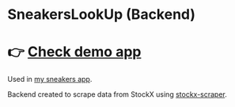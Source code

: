 # SneakersLookUp (Backend)

# 👉 [Check demo app](https://ike-gg.github.io/sneakersLookUp-frontend/)

Used in [my sneakers app](https://github.com/ike-gg/sneakersLookUp-frontend).

Backend created to scrape data from StockX using [stockx-scraper](https://github.com/iyarsius/stockx-scraper).
